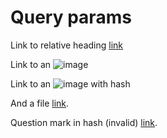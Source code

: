 # Query params

Link to relative heading [link](?foo=bar#query-params)

Link to an ![image](./examples/image.jpg?foo=bar)

Link to an ![image](./examples/image.jpg?foo=bar#client-params) with hash

And a file [link](./examples/github.md?foo=bar).

Question mark in hash (invalid) [link](#query-params?).
